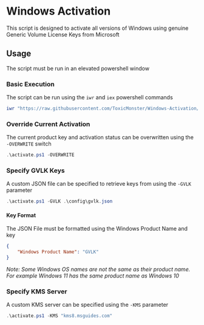 # Windows Activation
This script is designed to activate all versions of Windows using genuine Generic Volume License Keys from Microsoft
## Usage
The script must be run in an elevated powershell window
### Basic Execution
The script can be run using the `iwr` and `iex` powershell commands
```powershell
iwr "https://raw.githubusercontent.com/ToxicMonster/Windows-Activation/main/activate.ps1" | iex
```
### Override Current Activation
The current product key and activation status can be overwritten using the `-OVERWRITE` switch
```powershell
.\activate.ps1 -OVERWRITE
```
### Specify GVLK Keys
A custom JSON file can be specified to retrieve keys from using the `-GVLK` parameter
```powershell
.\activate.ps1 -GVLK .\config\gvlk.json
```
#### Key Format
The JSON File must be formatted using the Windows Product Name and key
```json
{
    "Windows Product Name": "GVLK"
}
```
*Note: Some Windows OS names are not the same as their product name. For example Windows 11 has the same product name as Windows 10*
### Specify KMS Server
A custom KMS server can be specified using the `-KMS` parameter
```powershell
.\activate.ps1 -KMS "kms8.msguides.com"
```
